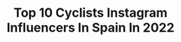 ---
title: Top 10 Cyclists Instagram Influencers In Spain In 2022
description: >-
  Find top cyclists Instagram influencers in Spain in 2022. Most popular hashtags: #cycling #lavuelta20 #tirrenoadriatico.
platform: Instagram
hits: 41
text_top: Identify the most popular Instagram accounts on inBeat.
text_bottom: Our search engine holds 41 Instagram influencers like this in Spain for you to pitch.
profiles:
  - username: "elllaharrris"
    fullname: >-
      Ella Harris
    bio: >-
      〰️ 21y/o 🥝 from @dunedinnz, viviendo en Girona 🇳🇿🇪🇸 〰️ Pro cyclist w CANYON//SRAM @wmncycling 〰️ 2018 Zwift Academy winner ⚡️🤘🏼
    location: "Spain"
    followers: 9322
    engagement: 1393
    commentsToLikes: 0.017399
    id: ck5zrxx49xgi40i14ng6fcmgj
    verified: false
    hashtags: "#virtualtdf, #applesponsorme, #mayhavehadacrytoday, #womens100"
  - username: "ainaraa.a.b"
    fullname: >-
      •AINARA ALBERT BOSCH•
    bio: >-
      road cyclist.🇪🇸 ~1936~✨
    location: "Spain"
    followers: 4956
    engagement: 2070
    commentsToLikes: 0.020961
    id: ckap8z2kjqiop0i78ph0hakpq
    verified: false
    hashtags: "#fer2020, #espotfer, #estonotienequeparar"
  - username: "alejandvalverde"
    fullname: >-
      Alejandro Valverde Belmonte
    bio: >-
      Ciclista profesional en @movistar_team // Professional cyclist Twitter oficial: @alejanvalverde #bala100
    location: "Spain"
    followers: 316746
    engagement: 759
    commentsToLikes: 0.007625
    id: ck0twmfvvfwkp0i19pfgdxpbq
    verified: true
    hashtags: "#cruzrojaresponde, #nuestramejorvictoria, #isdin, #ganasdesol"
  - username: "enric_mas_"
    fullname: >-
      Enric Mas Nicolau
    bio: >-
      Professional cyclist, riding for Movistar Team 2nd at Vuelta a España 2018 Artà, Mallorca 🏝 Andorra 📍
    location: "Spain"
    followers: 125946
    engagement: 1136
    commentsToLikes: 0.018982
    id: ck5c9i2z6bgu30i1119ea8wl7
    verified: true
    hashtags: "#repost, #rodamosjuntos"
  - username: "_pascal_ackermann_"
    fullname: >-
      Pascal Ackermann 🇩🇪
    bio: >-
      Pro Cyclist for @borahansgrohe
    location: "Spain"
    followers: 62688
    engagement: 677
    commentsToLikes: 0.004242
    id: ck0tvgfhlb8px0i192fmv1bdf
    verified: true
    hashtags: "#painisintheair, #pfalzkind"
  - username: "riabushenko95"
    fullname: >-
      ALEKSANDR RIABUSHENKO
    bio: >-
      • Professional Cyclist 🚴 • Rider ➡️ @uae_team_emirates 🇦🇪 • Born in Belarus 🇧🇾 • Living in Italy 🇮🇹
    location: "Spain"
    followers: 7002
    engagement: 1114
    commentsToLikes: 0.014982
    id: ck0w5iez13s290i196ni01q05
    verified: false
    hashtags: "#cyclinglife, #sportlife, #roadcycling, #cyclingphotos"
  - username: "omar_fraile"
    fullname: >-
      Omar Fraile
    bio: >-
      Professional cyclist of Astana pro team
    location: "Spain"
    followers: 55514
    engagement: 705
    commentsToLikes: 0.007517
    id: ck0w5qk1w4xvf0i19vf6x66fz
    verified: true
    hashtags: "#lavuelta20, #astanaproteam, #tdf2020, #compexathlete"
  - username: "rosalia_ortiz_"
    fullname: >-
      Rosalia
    bio: >-
      Spanish Professional cyclist |@teamservetto 🇮🇹 • @suomysport athlete 🇪🇸 •🐾-> @weasley_bordercollie 📍Fuenlabrada/Llanes
    location: "Spain"
    followers: 8509
    engagement: 1016
    commentsToLikes: 0.006989
    id: ckap0zaolsgdw0i7896spztc3
    verified: false
    hashtags: "#piumate, #smpselle, #cier, #hastafisio"
  - username: "aranburualex95"
    fullname: >-
      Alex Aranburu
    bio: >-
      📍 Ezkio, Basque Country 🚴🏼‍♂️ Professional cyclist of @proteamastana 🥇 Stage 4 | Vuelta Burgos 🥇 Circuito Getxo 🥇 Stage 2 | Vuelta Madrid
    location: "Spain"
    followers: 6719
    engagement: 1648
    commentsToLikes: 0.009918
    id: ckaoqo7a4jlaj0i780z8sgmag
    verified: false
    hashtags: "#tirrenoadri, #lavuelta20, #tirrenoadriatico, #proteamastana"
  - username: "yanabelomoina"
    fullname: >-
      Yana Belomoina 🚴🏻‍♀️
    bio: >-
      Pro cyclists🇺🇦 Riding for @bbmtb team🌟 #Redbull Athlete💥 4times medalist World Championships, 2times European Champion, 3 times Leader World Cup!
    location: "Spain"
    followers: 53693
    engagement: 458
    commentsToLikes: 0.016194
    id: ck6ufj79ixdfw0j71fmi5s7xx
    verified: false
    hashtags: "#freedom, #turkey, #birthday, #happy"
---